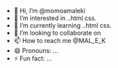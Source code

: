 - 👋 Hi, I’m @momoamaleki
- 👀 I’m interested in ..html css.
- 🌱 I’m currently learning ..html css.
- 💞️ I’m looking to collaborate on 
- 📫 How to reach me @MAL_E_K
- 😄 Pronouns: ...
- ⚡ Fun fact: ...

<!---
momoamaleki/momoamaleki is a ✨ special ✨ repository because its `README.md` (this file) appears on your GitHub profile.
You can click the Preview link to take a look at your changes.
--->
